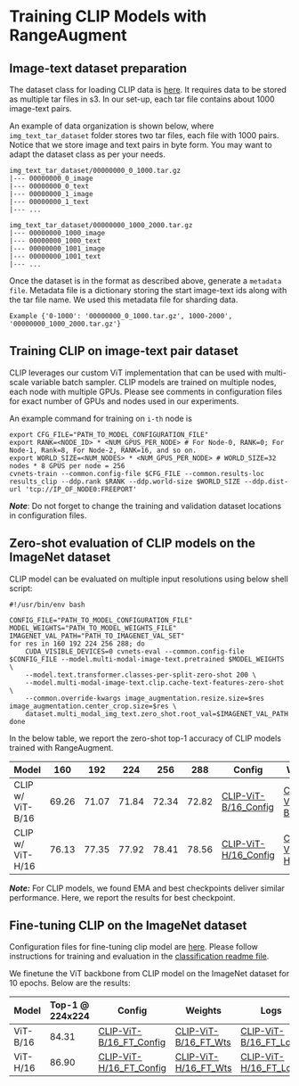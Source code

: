 # Training CLIP Models with RangeAugment

## Image-text dataset preparation

The dataset class for loading CLIP data is [here](../../data/datasets/multi_modal_img_text/img_text_tar_dataset.py). It requires data 
to be stored as multiple tar files in s3. In our set-up, each tar file contains about 1000 image-text pairs. 

An example of data organization is shown below, where `img_text_tar_dataset` folder stores two tar files, each file with 1000 pairs. 
Notice that we store image and text pairs in byte form. You may want to adapt the dataset class as per your needs.

```
img_text_tar_dataset/00000000_0_1000.tar.gz
|--- 00000000_0_image
|--- 00000000_0_text
|--- 00000000_1_image
|--- 00000000_1_text
|--- ...

img_text_tar_dataset/00000000_1000_2000.tar.gz
|--- 00000000_1000_image
|--- 00000000_1000_text
|--- 00000000_1001_image
|--- 00000000_1001_text
|--- ...
```

Once the dataset is in the format as described above, generate a `metadata file`. Metadata file is a dictionary 
storing the start image-text ids along with the tar file name. We used this metadata file for sharding data.

```
Example {'0-1000': '00000000_0_1000.tar.gz', 1000-2000', '00000000_1000_2000.tar.gz'}
```

## Training CLIP on image-text pair dataset

CLIP leverages our custom ViT implementation that can be used with multi-scale variable batch sampler. CLIP models are 
trained on multiple nodes, each node with multiple GPUs. Please see comments in configuration files for exact number of 
GPUs and nodes used in our experiments.


An example command for training on `i-th` node is
```
export CFG_FILE="PATH_TO_MODEL_CONFIGURATION_FILE"
export RANK=<NODE_ID> * <NUM_GPUS_PER_NODE> # For Node-0, RANK=0; For Node-1, Rank=8, For Node-2, RANK=16, and so on.
export WORLD_SIZE=<NUM_NODES> * <NUM_GPUS_PER_NODE> # WORLD_SIZE=32 nodes * 8 GPUS per node = 256
cvnets-train --common.config-file $CFG_FILE --common.results-loc results_clip --ddp.rank $RANK --ddp.world-size $WORLD_SIZE --ddp.dist-url 'tcp://IP_OF_NODE0:FREEPORT'
```

***Note***: Do not forget to change the training and validation dataset locations in configuration files.

## Zero-shot evaluation of CLIP models on the ImageNet dataset

CLIP model can be evaluated on multiple input resolutions using below shell script:

```shell
#!/usr/bin/env bash

CONFIG_FILE="PATH_TO_MODEL_CONFIGURATION_FILE"
MODEL_WEIGHTS="PATH_TO_MODEL_WEIGHTS_FILE"
IMAGENET_VAL_PATH="PATH_TO_IMAGENET_VAL_SET"
for res in 160 192 224 256 288; do  
    CUDA_VISIBLE_DEVICES=0 cvnets-eval --common.config-file $CONFIG_FILE --model.multi-modal-image-text.pretrained $MODEL_WEIGHTS \
    --model.text.transformer.classes-per-split-zero-shot 200 \
    --model.multi-modal-image-text.clip.cache-text-features-zero-shot \
    --common.override-kwargs image_augmentation.resize.size=$res image_augmentation.center_crop.size=$res \
    dataset.multi_modal_img_text.zero_shot.root_val=$IMAGENET_VAL_PATH
done
```

In the below table, we report the zero-shot top-1 accuracy of CLIP models trained with RangeAugment.

| Model            | 160   | 192   | 224   | 256   | 288   | Config                                          | Weights                                                                                             | Logs                                                                                                       |
|------------------|-------|-------|-------|-------|-------|-------------------------------------------------|-----------------------------------------------------------------------------------------------------|------------------------------------------------------------------------------------------------------------|
| CLIP w/ ViT-B/16 | 69.26 | 71.07 | 71.84 | 72.34 | 72.82 | [CLIP-ViT-B/16_Config](clip/clip_vit_base.yaml) | [CLIP-ViT-B/16_Wts](https://docs-assets.developer.apple.com/ml-research/models/cvnets-v2/examples/range_augment/clip/clip_vit_base_16.pt) | [CLIP-ViT-B/16_Logs](https://docs-assets.developer.apple.com/ml-research/models/cvnets-v2/examples/range_augment/clip/clip_vit_base_16_logs.txt) |
| CLIP w/ ViT-H/16 | 76.13 | 77.35 | 77.92 | 78.41 | 78.56 | [CLIP-ViT-H/16_Config](clip/clip_vit_huge.yaml) | [CLIP-ViT-H/16_Wts](https://docs-assets.developer.apple.com/ml-research/models/cvnets-v2/examples/range_augment/clip/clip_vit_huge_16.pt) | [CLIP-ViT-H/16_Logs](https://docs-assets.developer.apple.com/ml-research/models/cvnets-v2/examples/range_augment/clip/clip_vit_huge_16_logs.txt) |

***Note:*** For CLIP models, we found EMA and best checkpoints deliver similar performance. Here, we report the results for best checkpoint.


## Fine-tuning CLIP on the ImageNet dataset

Configuration files for fine-tuning clip model are [here](./clip_finetune_imagenet/). Please follow instructions for training and evaluation in the [classification readme file](README-classification.md).

We finetune the ViT backbone from CLIP model on the ImageNet dataset for 10 epochs. Below are the results:

| Model    | Top-1 @ 224x224 | Config                                                               | Weights         | Logs                                                                                                             |
|----------|-----------------|----------------------------------------------------------------------|-----------------|------------------------------------------------------------------------------------------------------------------|
| ViT-B/16 | 84.31           | [CLIP-ViT-B/16_FT_Config](clip_finetune_imagenet/clip_vit_base.yaml) | [CLIP-ViT-B/16_FT_Wts](https://docs-assets.developer.apple.com/ml-research/models/cvnets-v2/examples/range_augment/clip/vit_base_16_ft_in1k.pt) | [CLIP-ViT-B/16_FT_Logs](https://docs-assets.developer.apple.com/ml-research/models/cvnets-v2/examples/range_augment/clip/vit_huge_16_ft_in1k_logs.txt) |
| ViT-H/16 | 86.90           | [CLIP-ViT-H/16_FT_Config](clip_finetune_imagenet/clip_vit_huge.yaml) | [CLIP-ViT-H/16_FT_Wts](https://docs-assets.developer.apple.com/ml-research/models/cvnets-v2/examples/range_augment/clip/vit_huge_16_ft_in1k.pt) | [CLIP-ViT-H/16_FT_Logs](https://docs-assets.developer.apple.com/ml-research/models/cvnets-v2/examples/range_augment/clip/vit_base_16_ft_in1k_logs.txt) |
